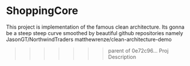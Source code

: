 # ShoppingCore
This project is implementation of the famous clean architecture.
Its gonna be a steep steep curve smoothed by beautiful github repositories namely
JasonGT/NorthwindTraders
matthewrenze/clean-architecture-demo
>>>>>>> parent of 0e72c96... Proj Description

